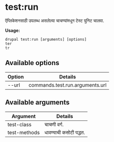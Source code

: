 # test:run
ऍप्लिकेशनसाठी उपलब्ध असलेल्या चाचण्यांमधून टेस्ट युनिट चालवा.

**Usage:**
```
drupal test:run [arguments] [options]
ter
tr
```

## Available options
Option | Details
-------|-------------
--url | commands.test.run.arguments.url

## Available arguments
Argument | Details
---------|-------------
test-class | चाचणी वर्ग.
test-methods | धावण्याची कसोटी पद्धत.

